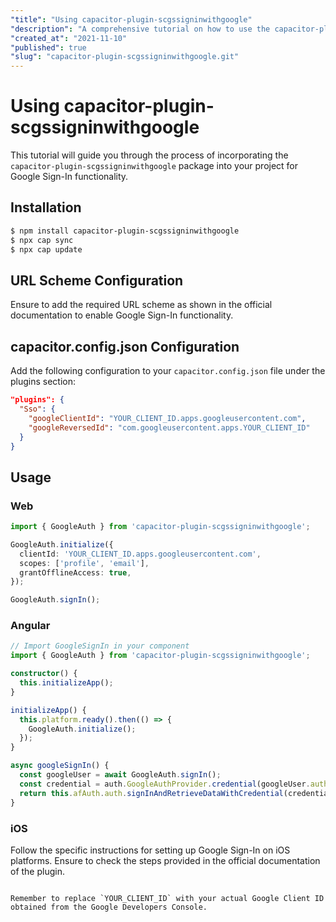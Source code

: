 ```yaml
---
"title": "Using capacitor-plugin-scgssigninwithgoogle"
"description": "A comprehensive tutorial on how to use the capacitor-plugin-scgssigninwithgoogle package for Google Sign-In with Capacitor."
"created_at": "2021-11-10"
"published": true
"slug": "capacitor-plugin-scgssigninwithgoogle.git"
---
```


# Using capacitor-plugin-scgssigninwithgoogle

This tutorial will guide you through the process of incorporating the `capacitor-plugin-scgssigninwithgoogle` package into your project for Google Sign-In functionality. 

## Installation

```bash
$ npm install capacitor-plugin-scgssigninwithgoogle
$ npx cap sync
$ npx cap update
```

## URL Scheme Configuration

Ensure to add the required URL scheme as shown in the official documentation to enable Google Sign-In functionality.

## capacitor.config.json Configuration

Add the following configuration to your `capacitor.config.json` file under the plugins section:

```json
"plugins": {
  "Sso": {
    "googleClientId": "YOUR_CLIENT_ID.apps.googleusercontent.com",
    "googleReversedId": "com.googleusercontent.apps.YOUR_CLIENT_ID"
  }
}
```

## Usage

### Web

```typescript
import { GoogleAuth } from 'capacitor-plugin-scgssigninwithgoogle';

GoogleAuth.initialize({
  clientId: 'YOUR_CLIENT_ID.apps.googleusercontent.com',
  scopes: ['profile', 'email'],
  grantOfflineAccess: true,
});

GoogleAuth.signIn();
```

### Angular

```typescript
// Import GoogleSignIn in your component
import { GoogleAuth } from 'capacitor-plugin-scgssigninwithgoogle';

constructor() {
  this.initializeApp();
}

initializeApp() {
  this.platform.ready().then(() => {
    GoogleAuth.initialize();
  });
}

async googleSignIn() {
  const googleUser = await GoogleAuth.signIn();
  const credential = auth.GoogleAuthProvider.credential(googleUser.authentication.idToken);
  return this.afAuth.auth.signInAndRetrieveDataWithCredential(credential);
}
```

### iOS

Follow the specific instructions for setting up Google Sign-In on iOS platforms. Ensure to check the steps provided in the official documentation of the plugin.

```

Remember to replace `YOUR_CLIENT_ID` with your actual Google Client ID obtained from the Google Developers Console.
